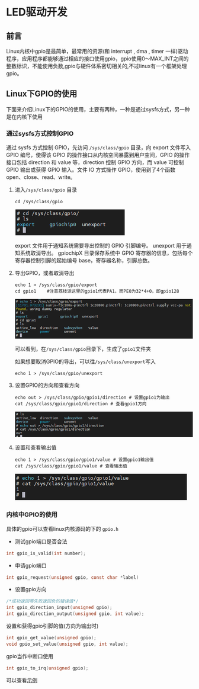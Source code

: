 # **LED驱动开发**

## **前言**

Linux内核中gpio是最简单，最常用的资源(和 interrupt , dma , timer 一样)驱动程序，应用程序都能够通过相应的接口使用gpio，gpio使用0～MAX_INT之间的整数标识，不能使用负数,gpio与硬件体系密切相关的,不过linux有一个框架处理 gpio。

## **Linux下GPIO的使用**

下面来介绍Linux下的GPIO的使用，主要有两种，一种是通过sysfs方式，另一种是在内核下使用

### **通过sysfs方式控制GPIO**

通过 sysfs 方式控制 GPIO，先访问 `/sys/class/gpio` 目录，向 export 文件写入 GPIO 编号，使得该 GPIO 的操作接口从内核空间暴露到用户空间，GPIO 的操作接口包括 direction 和 value 等，direction 控制 GPIO 方向，而 value 可控制 GPIO 输出或获得 GPIO 输入。文件 IO 方式操作 GPIO，使用到了4个函数 open、close、read、write。

1. 进入`/sys/class/gpio` 目录

    ``` shell
    cd /sys/class/gpio
    ```

    ![/sys/class/gpio目录下的截图](assets/develop_led_driver/微信截图_20210207175241.png)

    export 文件用于通知系统需要导出控制的 GPIO 引脚编号。
    unexport 用于通知系统取消导出。
    gpiochipX 目录保存系统中 GPIO 寄存器的信息，包括每个寄存器控制引脚的起始编号 base，寄存器名称，引脚总数。

2. 导出GPIO，或者取消导出

    ``` shell
    echo 1 > /sys/class/gpio/export
    cd gpio1    #注意荔枝派这里的gpio1代表PA1，而PE0为32*4+0，即gpio128
    ```

    ![生成gpio1文件](assets/develop_led_driver/微信截图_20210207180201.png)

    可以看到，在`/sys/class/gpio`目录下，生成了`gpio1`文件夹

    如果想要取消GPIO的导出，可以往`/sys/class/unexport`写入

    ``` shell
    echo 1 > /sys/class/gpio/unexport
    ```

3. 设置GPIO的方向和查看方向

    ``` shell
    echo out > /sys/class/gpio/gpio1/direction # 设置gpio1为输出
    cat /sys/class/gpio/gpio1/direction # 查看gpio1方向
    ```

    ![设置GPIO的方向](assets/develop_led_driver/微信截图_20210207181225.png)

4. 设置和查看输出值

    ``` shell
    echo 1 > /sys/class/gpio/gpio1/value # 设置gpio1输出值
    cat /sys/class/gpio/gpio1/value # 查看输出值
    ```

    ![设置和查看输出值](assets/develop_led_driver/微信截图_20210207181437.png)

### **内核中GPIO的使用**

具体的gpio可以查看linux内核源码的下的 `gpio.h`

- 测试gpio端口是否合法

``` c
int gpio_is_valid(int number);
```

- 申请gpio端口

``` c
int gpio_request(unsigned gpio, const char *label)
```

- 设置gpio方向

``` c
/*成功返回零失败返回负的错误值*/
int gpio_direction_input(unsigned gpio);
int gpio_direction_output(unsigned gpio, int value);
```

设置和获得gpio引脚的值(方向为输出时)

``` c
int gpio_get_value(unsigned gpio);
void gpio_set_value(unsigned gpio, int value);
```

gpio当作中断口使用

``` c
int gpio_to_irq(unsigned gpio);

```

可以查看[示例](character_device_drivers_demo/led_chrdev.c)
